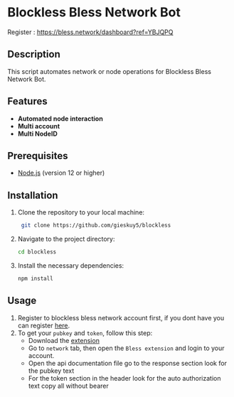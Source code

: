 # Blockless Bless Network Bot 

Register : https://bless.network/dashboard?ref=YBJQPQ

## Description
This script automates network or node operations for Blockless Bless Network Bot.

## Features
- **Automated node interaction**
- **Multi account**
- **Multi NodeID**

## Prerequisites
- [Node.js](https://nodejs.org/) (version 12 or higher)

## Installation

1. Clone the repository to your local machine:
   ```bash
	git clone https://github.com/gieskuy5/blockless
   ```
2. Navigate to the project directory:
	```bash
	cd blockless
	```
3. Install the necessary dependencies:
	```bash
	npm install
	```
 
## Usage
1. Register to blockless bless network account first, if you dont have you can register [here](https://bless.network/dashboard?ref=YBJQPQ).
2. To get your `pubkey` and `token`, follow this step:
    - Download the [extension](https://chromewebstore.google.com/detail/bless/pljbjcehnhcnofmkdbjolghdcjnmekia)
    - Go to `network` tab, then open the `Bless extension` and login to your account.
    - Open the api documentation file go to the response section look for the pubkey text
    - For the token section in the header look for the auto authorization text copy all without bearer
